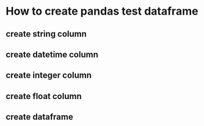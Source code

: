 # How to create pandas test dataframe

## create string column

## create datetime column

## create integer column

## create float column

## create dataframe
